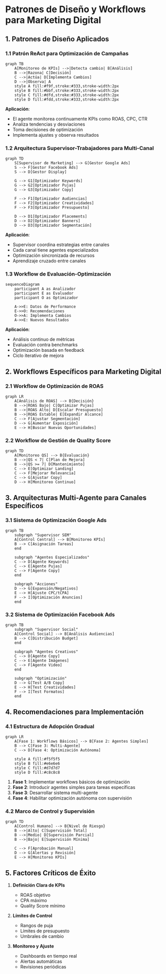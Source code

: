 # Patrones de Diseño y Workflows para Marketing Digital

## 1. Patrones de Diseño Aplicados

### 1.1 Patrón ReAct para Optimización de Campañas

```mermaid
graph TB
    A[Monitoreo de KPIs] -->|Detecta cambio| B[Análisis]
    B -->|Razona| C[Decisión]
    C -->|Actúa| D[Implementa Cambios]
    D -->|Observa| A
    style A fill:#f9f,stroke:#333,stroke-width:2px
    style B fill:#bbf,stroke:#333,stroke-width:2px
    style C fill:#dfd,stroke:#333,stroke-width:2px
    style D fill:#fdd,stroke:#333,stroke-width:2px
```

**Aplicación**: 
- El agente monitorea continuamente KPIs como ROAS, CPC, CTR
- Analiza tendencias y desviaciones
- Toma decisiones de optimización
- Implementa ajustes y observa resultados

### 1.2 Arquitectura Supervisor-Trabajadores para Multi-Canal

```mermaid
graph TD
    S[Supervisor de Marketing] --> G[Gestor Google Ads]
    S --> F[Gestor Facebook Ads]
    S --> D[Gestor Display]
    
    G --> G1[Optimizador Keywords]
    G --> G2[Optimizador Pujas]
    G --> G3[Optimizador Copy]
    
    F --> F1[Optimizador Audiencias]
    F --> F2[Optimizador Creatividades]
    F --> F3[Optimizador Presupuesto]
    
    D --> D1[Optimizador Placements]
    D --> D2[Optimizador Banners]
    D --> D3[Optimizador Segmentación]
```

**Aplicación**:
- Supervisor coordina estrategias entre canales
- Cada canal tiene agentes especializados
- Optimización sincronizada de recursos
- Aprendizaje cruzado entre canales

### 1.3 Workflow de Evaluación-Optimización

```mermaid
sequenceDiagram
    participant A as Analizador
    participant E as Evaluador
    participant O as Optimizador
    
    A->>E: Datos de Performance
    E->>O: Recomendaciones
    O->>A: Implementa Cambios
    A->>E: Nuevos Resultados
```

**Aplicación**:
- Análisis continuo de métricas
- Evaluación contra benchmarks
- Optimización basada en feedback
- Ciclo iterativo de mejora

## 2. Workflows Específicos para Marketing Digital

### 2.1 Workflow de Optimización de ROAS

```mermaid
graph LR
    A[Análisis de ROAS] --> B{Decisión}
    B -->|ROAS Bajo| C[Optimizar Pujas]
    B -->|ROAS Alto| D[Escalar Presupuesto]
    B -->|ROAS Estable| E[Expandir Alcance]
    C --> F[Ajustar Segmentación]
    D --> G[Aumentar Exposición]
    E --> H[Buscar Nuevas Oportunidades]
```

### 2.2 Workflow de Gestión de Quality Score

```mermaid
graph TD
    A[Monitoreo QS] --> B{Evaluación}
    B -->|QS < 7| C[Plan de Mejora]
    B -->|QS >= 7| D[Mantenimiento]
    C --> E[Optimizar Landing]
    C --> F[Mejorar Relevancia]
    C --> G[Ajustar Copy]
    D --> H[Monitoreo Continuo]
```

## 3. Arquitecturas Multi-Agente para Canales Específicos

### 3.1 Sistema de Optimización Google Ads

```mermaid
graph TB
    subgraph "Supervisor SEM"
    A[Control Central] --> B[Monitoreo KPIs]
    B --> C[Asignación Tareas]
    end
    
    subgraph "Agentes Especializados"
    C --> D[Agente Keywords]
    C --> E[Agente Pujas]
    C --> F[Agente Copy]
    end
    
    subgraph "Acciones"
    D --> G[Expansión/Negativos]
    E --> H[Ajuste CPC/tCPA]
    F --> I[Optimización Anuncios]
    end
```

### 3.2 Sistema de Optimización Facebook Ads

```mermaid
graph TB
    subgraph "Supervisor Social"
    A[Control Social] --> B[Análisis Audiencias]
    B --> C[Distribución Budget]
    end
    
    subgraph "Agentes Creativos"
    C --> D[Agente Copy]
    C --> E[Agente Imágenes]
    C --> F[Agente Video]
    end
    
    subgraph "Optimización"
    D --> G[Test A/B Copy]
    E --> H[Test Creatividades]
    F --> I[Test Formatos]
    end
```

## 4. Recomendaciones para Implementación

### 4.1 Estructura de Adopción Gradual

```mermaid
graph LR
    A[Fase 1: Workflows Básicos] --> B[Fase 2: Agentes Simples]
    B --> C[Fase 3: Multi-Agente]
    C --> D[Fase 4: Optimización Autónoma]
    
    style A fill:#f5f5f5
    style B fill:#e6e6e6
    style C fill:#d7d7d7
    style D fill:#c8c8c8
```

1. **Fase 1**: Implementar workflows básicos de optimización
2. **Fase 2**: Introducir agentes simples para tareas específicas
3. **Fase 3**: Desarrollar sistema multi-agente
4. **Fase 4**: Habilitar optimización autónoma con supervisión

### 4.2 Marco de Control y Supervisión

```mermaid
graph TD
    A[Control Humano] --> B{Nivel de Riesgo}
    B -->|Alto| C[Supervisión Total]
    B -->|Medio| D[Supervisión Parcial]
    B -->|Bajo| E[Supervisión Mínima]
    
    C --> F[Aprobación Manual]
    D --> G[Alertas y Revisión]
    E --> H[Monitoreo KPIs]
```

## 5. Factores Críticos de Éxito

1. **Definición Clara de KPIs**
   - ROAS objetivo
   - CPA máximo
   - Quality Score mínimo

2. **Límites de Control**
   - Rangos de puja
   - Límites de presupuesto
   - Umbrales de cambio

3. **Monitoreo y Ajuste**
   - Dashboards en tiempo real
   - Alertas automáticas
   - Revisiones periódicas